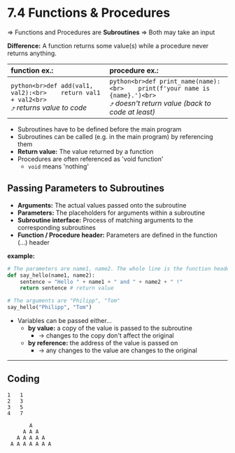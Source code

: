 # 7.4 Functions & Procedures

=> Functions and Procedures are **Subroutines**
=> Both may take an input

**Difference:** A function returns some value(s) while a procedure never returns anything.

| function ex.: | procedure ex.: |
| :--- | :--- |
| ```python<br>def add(val1, val2):<br>    return val1 + val2<br>``` <br> *⤴ returns value to code* | ```python<br>def print_name(name):<br>    print(f'your name is {name}.')<br>``` <br> *⤴ doesn't return value (back to code at least)* |

- Subroutines have to be defined before the main program
- Subroutines can be called (e.g. in the main program) by referencing them
- **Return value:** The value returned by a function
- Procedures are often referenced as 'void function'
    - `void` means 'nothing'

## Passing Parameters to Subroutines

- **Arguments:** The actual values passed onto the subroutine
- **Parameters:** The placeholders for arguments within a subroutine
- **Subroutine interface:** Process of matching arguments to the corresponding subroutines
- **Function / Procedure header:** Parameters are defined in the function (...) header

**example:**
```python
# The parameters are name1, name2. The whole line is the function header.
def say_hello(name1, name2): 
    sentence = "Hello " + name1 + " and " + name2 + " !"
    return sentence # return value

# The arguments are "Philipp", "Tom"
say_hello("Philipp", "Tom") 
```

- Variables can be passed either...
    - **by value:** a copy of the value is passed to the subroutine
        - -> changes to the copy don't affect the original
    - **by reference:** the address of the value is passed on
        - -> any changes to the value are changes to the original

---

## Coding

```
1   1
2   3
3   5
4   7
```

```
       A
     A A A
   A A A A A
 A A A A A A A
